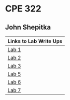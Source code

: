 # CPE 322

## John Shepitka

| Links to Lab Write Ups |
| ---------------------- |
| [Lab 1](https://github.com/jshepitka/cpe322/blob/main/Labs/Lab%201/README.md) |
| [Lab 2](https://github.com/jshepitka/cpe322/blob/main/Labs/Lab%202/README.md) |
| [Lab 3](https://github.com/jshepitka/cpe322/blob/main/Labs/Lab%203/README.md) |
| [Lab 5](https://github.com/jshepitka/cpe322/blob/main/Labs/Lab%205/README.md) |
| [Lab 6](https://github.com/jshepitka/cpe322/blob/main/Labs/Lab%206/README.md) |
| [Lab 7](https://github.com/jshepitka/cpe322/blob/main/Labs/Lab%207/README.md) |
